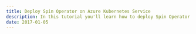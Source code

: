 ```yaml
---
title: Deploy Spin Operator on Azure Kubernetes Service
description: In this tutorial you'll learn how to deploy Spin Operator on Azure Kubernetes Service (AKS)
date: 2017-01-05
---
```




